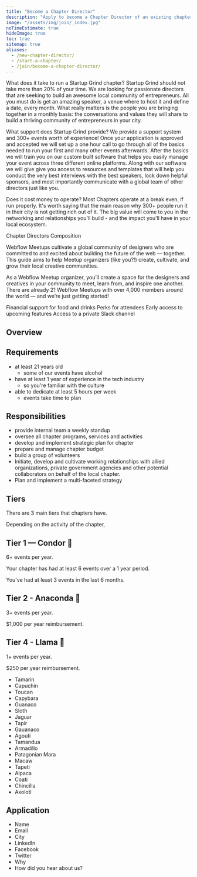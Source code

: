 ```yaml
---
title: "Become a Chapter Director"
description: "Apply to become a Chapter Director of an existing chapter or start a new chapter."
image: "/assets/img/join/_index.jpg"
noTimeEstimate: true
hideImage: true
toc: true
sitemap: true
aliases:
  - /new-chapter-director/
  - /start-a-chapter/
  - /join/become-a-chapter-director/
---
```


What does it take to run a Startup Grind chapter?
Startup Grind should not take more than 20% of your time. We are looking for passionate directors that are seeking to build an awesome local community of entrepreneurs. All you must do is get an amazing speaker, a venue where to host it and define a date, every month. What really matters is the people you are bringing together in a monthly basis: the conversations and values they will share to build a thriving community of entrepreneurs in your city.

What support does Startup Grind provide?
We provide a support system and 300+ events worth of experience! Once your application is approved and accepted we will set up a one hour call to go through all of the basics needed to run your first and many other events afterwards. After the basics we will train you on our custom built software that helps you easily manage your event across three different online platforms. Along with our software we will give give you access to resources and templates that will help you conduct the very best interviews with the best speakers, lock down helpful sponsors, and most importantly communicate with a global team of other directors just like you.

Does it cost money to operate?
Most Chapters operate at a break even, if run properly. It's worth saying that the main reason why 300+ people run it in their city is not getting rich out of it. The big value will come to you in the networking and relationships you'll build - and the impact you'll have in your local ecosystem.

Chapter Directors Composition

Webflow Meetups cultivate a global community of designers who are committed to and excited about building the future of the web — together. This guide aims to help Meetup organizers (like you?!) create, cultivate, and grow their local creative communities.

As a Webflow Meetup organizer, you’ll create a space for the designers and creatives in your community to meet, learn from, and inspire one another. There are already 21 Webflow Meetups with over 4,000 members around the world — and we’re just getting started!

Financial support for food and drinks
Perks for attendees
Early access to upcoming features
Access to a private Slack channel

## Overview

## Requirements

- at least 21 years old
  - some of our events have alcohol
- have at least 1 year of experience in the tech industry
  - so you're familiar with the culture
- able to dedicate at least 5 hours per week
  - events take time to plan

## Responsibilities

- provide internal team a weekly standup
- oversee all chapter programs, services and activities
- develop and implement strategic plan for chapter
- prepare and manage chapter budget
- build a group of volunteers
- Initiate, develop and cultivate working relationships with allied organizations, private government agencies and other potential collaborators on behalf of the local chapter.
- Plan and implement a multi-faceted strategy

## Tiers

There are 3 main tiers that chapters have.

Depending on the activity of the chapter,



## Tier 1 — Condor 🦅

6+ events per year.

Your chapter has had at least 6 events over a 1 year period.

You've had at least 3 events in the last 6 months.

## Tier 2 - Anaconda 🐍

3+ events per year.

$1,000 per year reimbursement.

## Tier 4 - Llama 🦙

1+ events per year.

$250 per year reimbursement.

- Tamarin
- Capuchin
- Toucan
- Capybara
- Guanaco
- Sloth
- Jaguar
- Tapir
- Gauanaco
- Agouti
- Tamandua
- Armadillo
- Patagonian Mara
- Macaw
- Tapeti
- Alpaca
- Coati
- Chincilla
- Axolotl

## Application


- Name
- Email
- City
- LinkedIn
- Facebook
- Twitter
- Why
- How did you hear about us?